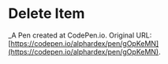 # Delete Item
 _A Pen created at CodePen.io. Original URL: [https://codepen.io/alphardex/pen/gOpKeMN](https://codepen.io/alphardex/pen/gOpKeMN).

 